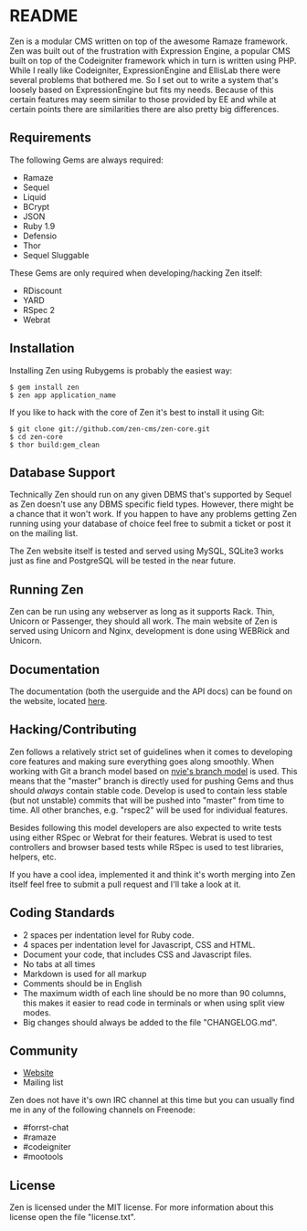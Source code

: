 # README

Zen is a modular CMS written on top of the awesome Ramaze framework.
Zen was built out of the frustration with Expression Engine, a popular CMS built on top of
the Codeigniter framework which in turn is written using PHP. While I really like Codeigniter,
ExpressionEngine and EllisLab there were several problems that bothered me.
So I set out to write a system that's loosely based on ExpressionEngine but fits my needs.
Because of this certain features may seem similar to those provided by EE and while at
certain points there are similarities there are also pretty big differences.

## Requirements

The following Gems are always required:

* Ramaze
* Sequel
* Liquid
* BCrypt
* JSON
* Ruby 1.9
* Defensio
* Thor
* Sequel Sluggable

These Gems are only required when developing/hacking Zen itself:

* RDiscount
* YARD
* RSpec 2
* Webrat

## Installation

Installing Zen using Rubygems is probably the easiest way:

    $ gem install zen
    $ zen app application_name

If you like to hack with the core of Zen it's best to install it using Git:

    $ git clone git://github.com/zen-cms/zen-core.git
    $ cd zen-core
    $ thor build:gem_clean

## Database Support

Technically Zen should run on any given DBMS that's supported by Sequel as Zen doesn't
use any DBMS specific field types. However, there might be a chance that it won't work.
If you happen to have any problems getting Zen running using your database of choice
feel free to submit a ticket or post it on the mailing list.

The Zen website itself is tested and served using MySQL, SQLite3 works just as fine and
PostgreSQL will be tested in the near future.

## Running Zen

Zen can be run using any webserver as long as it supports Rack. Thin, Unicorn or Passenger,
they should all work. The main website of Zen is served using Unicorn and Nginx, development
is done using WEBRick and Unicorn.

## Documentation

The documentation (both the userguide and the API docs) can be found on the website,
located [here][zen documentation].

## Hacking/Contributing

Zen follows a relatively strict set of guidelines when it comes to developing core features
and making sure everything goes along smoothly. When working with Git a branch model based
on [nvie's branch model][nvie branch model] is used. This means that the "master" branch
is directly used for pushing Gems and thus should *always* contain stable code. Develop
is used to contain less stable (but not unstable) commits that will be pushed into "master"
from time to time. All other branches, e.g. "rspec2" will be used for individual features.

Besides following this model developers are also expected to write tests using either
RSpec or Webrat for their features. Webrat is used to test controllers and browser based
tests while RSpec is used to test libraries, helpers, etc.

If you have a cool idea, implemented it and think it's worth merging into Zen itself feel
free to submit a pull request and I'll take a look at it.

## Coding Standards

* 2 spaces per indentation level for Ruby code.
* 4 spaces per indentation level for Javascript, CSS and HTML.
* Document your code, that includes CSS and Javascript files.
* No tabs at all times
* Markdown is used for all markup
* Comments should be in English 
* The maximum width of each line should be no more than 90 columns, this makes it easier
to read code in terminals or when using split view modes.
* Big changes should always be added to the file "CHANGELOG.md".

## Community

* [Website][zen website]
* Mailing list

Zen does not have it's own IRC channel at this time but you can usually find me in any
of the following channels on Freenode:

* \#forrst-chat
* \#ramaze
* \#codeigniter
* \#mootools

## License

Zen is licensed under the MIT license. For more information about this license open
the file "license.txt".

[zen website]: http://zen-cms.com/
[zen documentation]: http://zen-cms.com/userguide/
[nvie branch model]: http://nvie.com/posts/a-successful-git-branching-model/
